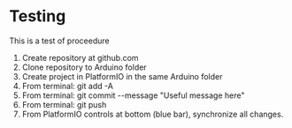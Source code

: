 # Testing
This is a test of proceedure

1.  Create repository at github.com
2.  Clone repository to Arduino folder
3.  Create project in PlatformIO in the same Arduino folder
4.  From terminal:  git add -A
5.  From terminal:  git commit --message "Useful message here"
6.  From terminal:  git push
7.  From PlatformIO controls at bottom (blue bar), synchronize all changes.
